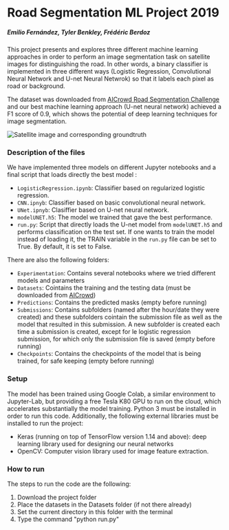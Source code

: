 # Road Segmentation ML Project 2019
##### Emilio Fernández, Tyler Benkley, Frédéric Berdoz

This project presents and explores three different machine learning approaches in order to perform an image segmentation task on satellite images for distinguishing the road. In other words, a binary classifier is implemented in three different ways (Logistic Regression, Convolutional Neural Network and U-net Neural Netwrok) so that it labels each pixel as road or background. 

The dataset was downloaded from [AICrowd Road Segmentation Challenge](https://www.aicrowd.com/challenges/epfl-ml-road-segmentation-2019/) and our best machine learning approach (U-net neural network) achieved a F1 score of 0.9, which shows the potential of deep learning techniques for image segmentation.

![Satellite image and corresponding groundtruth](https://https://github.com/emdezla/projetRoadSegmentation/blob/master/ImgAndGt.png)
### Description of the files

We have implemented three models on different Jupyter notebooks and a final script that loads directly the best model :
+ `LogisticRegression.ipynb`: Classifier based on regularized logistic regression. 
+ `CNN.ipnyb`: Classifier based on basic convolutional neural network.
+ `UNet.ipnyb`: Clasiffier based on U-net neural network.
+ `modelUNET.h5`: The model we trained that gave the best performance.
+ `run.py`:  Script that directly loads the U-net model from `modelUNET.h5` and performs classification on the test set. If one wants to train the model instead of loading it, the TRAIN variable in the `run.py` file can be set to True. By default, it is set to False.

There are also the following folders:
+ `Experimentation`: Contains several notebooks where we tried different models and parameters
+ `Datasets`: Cointains the training and the testing data (must be downloaded from [AICrowd](https://www.aicrowd.com/challenges/epfl-ml-road-segmentation-2019/dataset_files))
+ `Predictions`: Contains the predicted masks (empty before running)
+ `Submissions`: Contains subfolders (named after the hour/date they were created) and these subfolders cointain the submission file as well as the model that resulted in this submission. A new subfolder is created each time a submission is created, except for le logistic regression submission, for which only the submission file is saved (empty before running)
+ `Checkpoints`: Contains the checkpoints of the model that is being trained, for safe keeping (empty before running)


### Setup

The model has been trained using Google Colab, a similar environment to Jupyter-Lab, but providing a free Tesla K80 GPU to run on the cloud, which accelerates substantially the model training. Python 3 must be installed in order to run this code.
Additionally, the following external libraries must be installed to run the project:
- Keras (running on top of TensorFlow version 1.14 and above): deep learning library used for designing our neural networks
- OpenCV: Computer vision library used for image feature extraction.


### How to run

The steps to run the code are the following:
1) Download the project folder
2) Place the datasets in the Datasets folder (if not there already) 
3) Set the current directory in this folder with the terminal
4) Type the command "python run.py"

